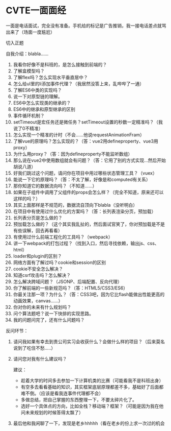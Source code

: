 # CVTE一面面经

一面是电话面试，完全没有准备。手机给的标记是广告推销，我一接电话差点就骂出来了（场面一度尴尬）

切入正题

自我介绍：blabla......

1. 我看你好像不是科班的，是怎么接触到前端的？
2. 了解盒模型吗？
3. 了解flex吗？怎么实现水平垂直居中？
4. 怎么给ul里的li添加事件代理？（我居然没答上来，乱哔哔了一通）
5. 了解ES6中类的实现吗？
6. 说一下对原型链的理解。
7. ES6中怎么实现类的继承的？
8. ES6中的继承和原型继承的区别
9. 事件循环机制？
10. setTimeout是宏任务还是微任务？setTimeout设置的秒数一定精准吗？（我说了0不精准）
11. 怎么实现一个精准的计时（不会......他说requestAnimationFram）
12. 了解vue的原理吗？怎么实现的？（答：vue2用defineproperty、vue3用proxy）
13. 为什么用proxy？（答：因为defineproperty不能监听数组）
14. 那么说在vue2中使用数组就会有问题？（答：它用了别的方式实现...然后开始胡说八道）
15. 好我们跳过这个问题，请问你在项目中用过哪些状态管理工具？（vuex）
16. 能说一下它的原理吗？（答：不太了解，好像是和computed有关系）
17. 那你知道它的数据流向吗？（不知道......）
18. 如果在子组件中调用了父组件的props会怎么样？（完全不知道，原来还可以这样的吗？）
19. 其实上面那样是不规范的，数据流自顶向下blabla（没听明白）
20. 在项目中有使用过什么优化的方案吗？（答：长列表渲染分页，预加载）
21. 长列表分页是怎么做的？
22. 预加载怎么做的？（这个其实我乱扯的，然后面试官笑了，你对预加载是不是有些误解，回去再看看）
23. 有使用过什么前端工程化的工具吗？（webpack）
24. 讲一下webpack的打包过程？（找到入口，然后寻找依赖，输出js、css、html）
25. loader和plugin的区别？
26. 网络方面有了解过吗？cookie和session的区别
27. cookie不安全怎么解决？
28. 知道csrf攻击吗？怎么解决？
29. 怎么解决跨域问题？（JSONP、后端配置、反向代理）
30. 你了解前端的一些新规范吗？（答：HTML5/CSS3/ES6）
31. 你最关注那一项？为什么？（答：CSS3吧，因为它比flash能做出性能更高的动画效果，canvas......）
32. 你对你的未来有什么规划吗？
33. 问个算法题吧？说一下快排的实现思路。
34. 我的问题问完了，还有什么问题吗？

反问环节：

1. 请问我如果有幸去到贵公司实习会收获什么？会做什么样的项目？（后来莫名说到了吃住不愁.....）

2. 请问您对我有什么建议吗？

   建议：

   * 趁着大学的时间多去参加一下计算机类的比赛（可能看我不是科班出身）
   * 有空多去看看基础的知识，其实框架底层原理都差不多，基础好了后面都难不倒。（应该是看我连事件代理都不会）
   * 多做总结，把自己掌握的东西整理一下，不要太碎片化了。
   * 选好一个具体点的方向，比如全栈？移动端？框架？（可能是因为我在他问未来规划的时候答得太飘了）

3. 最后他和我闲聊了一下，发现是老乡hhhhh（看在老乡的份上求一次过的机会